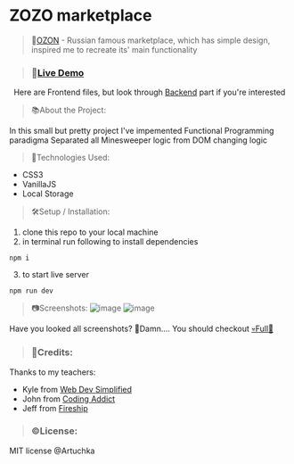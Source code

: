# ZOZO marketplace

>📛[OZON](https://www.ozon.ru/) - Russian famous marketplace, which has simple design, inspired me to recreate its' main functionality 

>### 🔗[Live Demo](https://artuchka.github.io/minesweeper/)

&nbsp;&nbsp;Here are Frontend files, but look through [Backend](https://github.com/Artuchka/ozon-server) part if you're interested 

>📚About the Project:

In this small but pretty project I've impemented Functional Programming paradigma
Separated all Minesweeper logic from DOM changing logic 

>🧰Technologies Used: 
- CSS3
- VanillaJS
- Local Storage

>🛠️Setup / Installation: 
>
1. clone this repo to your local machine
2. in terminal run following to install dependencies
```
npm i
```

3. to start live server
```
npm run dev
```


>📷Screenshots:
![image](https://user-images.githubusercontent.com/42734308/218519822-29ebce8c-dc8c-4368-abce-bb9dae561893.png)
![image](https://user-images.githubusercontent.com/42734308/218519877-3335f0b0-5e9f-4786-92ae-a4736395eb5c.png)



Have you looked all screenshots? 🤯Damn....
You should checkout [💀Full🔗](https://artuchka.github.io/minesweeper/)


>### 📝Credits: 
Thanks to my teachers: 
- Kyle from [Web Dev Simplified](https://www.youtube.com/@WebDevSimplified)
- John from [Coding Addict](https://www.youtube.com/@CodingAddict)
- Jeff from [Fireship](https://www.youtube.com/@Fireship)

>### ©️License: 
MIT license @Artuchka
